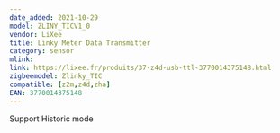 ```yaml
---
date_added: 2021-10-29
model: ZLINY_TICV1_0
vendor: LiXee
title: Linky Meter Data Transmitter
category: sensor
mlink: 
link: https://lixee.fr/produits/37-z4d-usb-ttl-3770014375148.html
zigbeemodel: Zlinky_TIC
compatible: [z2m,z4d,zha]
EAN: 3770014375148
---
```

Support Historic mode


